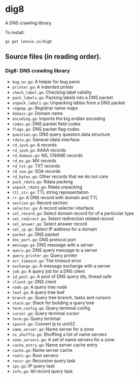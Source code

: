 # dig8

A DNS crawling library.

To install:

```
go get lonnie.io/dig8
```

## Source files (in reading order).

### Dig8: DNS crawling library

- `bug_on.go`: A helper for bug panic
- `printer.go`: A indented printer
- `check_label.go`: Checking label validity
- `pack_labels.go`: Packing labels into a DNS packet
- `unpack_labels.go`: Unpacking lables from a DNS packet
- `regmap.go`: Registrar name maps
- `domain.go`: Domain name
- `encoding.go`: Imports the big endian encoding
- `codes.go`: DNS packet field codes
- `flags.go`: DNS packet flag codes
- `question.go`: DNS query question data structure
- `rdata.go`: General rdata interface
- `rd_ipv4.go`: A records
- `rd_ipv6.go`: AAAA records
- `rd_domain.go`: NS, CNAME records
- `rd_mx.go`: MX records
- `rd_txt.go`: TXT records
- `rd_soa.go`: SOA records
- `rd_bytes.go`: Other records that we do not care
- `pack_rdata.go`: Rdata packing
- `unpack_rdata.go`: Rdata unpacking
- `ttl_str.go`: TTL string representation
- `rr.go`: A DNS record with domain and TTL
- `section.go`: Record section
- `selector.go`: A record selecter interface
- `sel_record.go`: Select domain record for of a particular type
- `sel_redirect.go`: Select redirection related record
- `sel_answer.go`: Select answer record
- `sel_ip.go`: Select IP address for a domain
- `packet.go`: DNS packet
- `dns_port.go`: DNS protocol port
- `message.go`: DNS message with a server
- `query.go`: DNS query message to a server
- `query_printer.go`: Query printer
- `err_timeout.go`: The timeout error
- `exchange.go`: A message exchange with a server
- `job.go`: A query job for a DNS client
- `id_pool.go`: A pool of DNS query ids, thread safe
- `client.go`: DNS client
- `node.go`: A query tree node
- `leaf.go`: A query tree leaf
- `branch.go`: Query tree branch, tasks and cursors
- `stack.go`: Stack for building a query tree
- `term_config.go`: Query terminal config
- `cursor.go`: Query terminal cursor
- `term.go`: Query terminal
- `ipuint.go`: Convert ip to uint32
- `name_server.go`: Name server for a zone
- `ns_shuffle.go`: Shuffling a list of name servers
- `zone_servers.go`: A set of name servers for a zone
- `cache_entry.go`: Name server cache entry
- `cache.go`: Name server cache
- `roots.go`: Root servers
- `recur.go`: Recursive query task
- `ips.go`: IP query task
- `info.go`: All record query task
